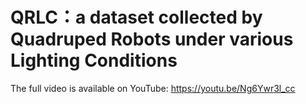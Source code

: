 # QRLC：a dataset collected by Quadruped Robots under various Lighting Conditions 
The full video is available on YouTube: https://youtu.be/Ng6Ywr3l_cc
